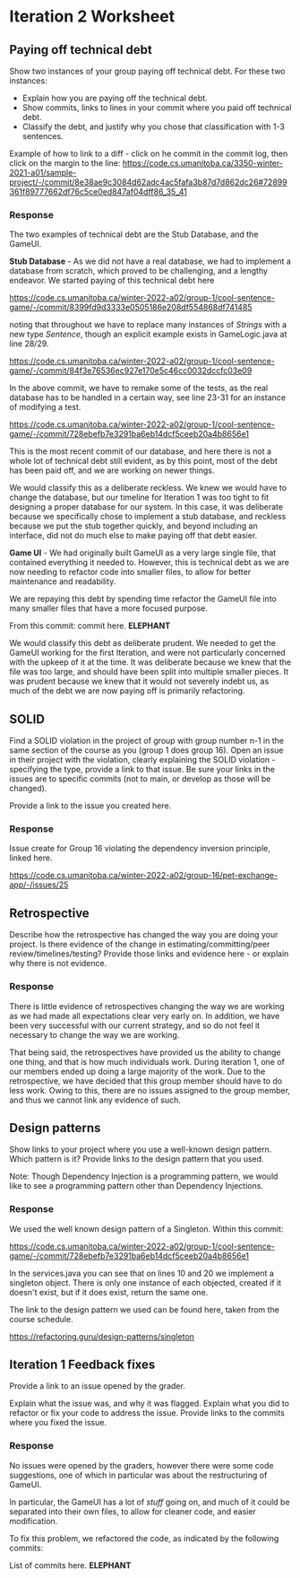 # Iteration 2 Worksheet

## **Paying off technical debt**

Show two instances of your group paying off technical debt. For these two instances:

- Explain how you are paying off the technical debt.
- Show commits, links to lines in your commit where you paid off technical debt.
- Classify the debt, and justify why you chose that classification with 1-3 sentences.

Example of how to link to a diff - click on he commit in the commit log, then click on the margin to the line: https://code.cs.umanitoba.ca/3350-winter-2021-a01/sample-project/-/commit/8e38ae9c3084d62adc4ac5fafa3b87d7d862dc26#72899361f89777662df76c5ce0ed847af04dff86_35_41

### **Response**

The two examples of technical debt are the Stub Database, and the GameUI.

**Stub Database** - As we did not have a real database, we had to implement a database from scratch, which proved to be challenging, and a lengthy endeavor. We started paying of this technical debt here

https://code.cs.umanitoba.ca/winter-2022-a02/group-1/cool-sentence-game/-/commit/8399fd9d3333e0505186e208df554868df741485

noting that throughout we have to replace many instances of *Strings* with a new type *Sentence*, though an explicit example exists in GameLogic.java at line 28/29. 

https://code.cs.umanitoba.ca/winter-2022-a02/group-1/cool-sentence-game/-/commit/84f3e76536ec927e170e5c46cc0032dccfc03e09

In the above commit, we have to remake some of the tests, as the real database has to be handled in a certain way, see line 23-31 for an instance of modifying a test.

https://code.cs.umanitoba.ca/winter-2022-a02/group-1/cool-sentence-game/-/commit/728ebefb7e3291ba6eb14dcf5ceeb20a4b8656e1

This is the most recent commit of our database, and here there is not a whole lot of technical debt still evident, as by this point, most of the debt has been paid off, and we are working on newer things.

We would classify this as a deliberate reckless. We knew we would have to change the database, but our timeline for Iteration 1 was too tight to fit designing a proper database for our system. In this case, it was deliberate because we specifically chose to implement a stub database, and reckless because we put the stub together quickly, and beyond including an interface, did not do much else to make paying off that debt easier.

**Game UI** - We had originally built GameUI as a very large single file, that contained everything it needed to. However, this is technical debt as we are now needing to refactor code into smaller files, to allow for better maintenance and readability.

We are repaying this debt by spending time refactor the GameUI file into many smaller files that have a more focused purpose.

From this commit: commit here. **ELEPHANT**

We would classify this debt as deliberate prudent. We needed to get the GameUI working for the first Iteration, and were not particularly concerned with the upkeep of it at the time. It was deliberate because we knew that the file was too large, and should have been split into multiple smaller pieces. It was prudent because we knew that it would not severely indebt us, as much of the debt we are now paying off is primarily refactoring.


## **SOLID**

Find a SOLID violation in the project of group with group number n-1 in the same section of the course as you (group 1 does group 16). Open an issue in their project with the violation, clearly explaining the SOLID violation - specifying the type, provide a link to that issue. Be sure your links in the issues are to specific commits (not to main, or develop as those will be changed).

Provide a link to the issue you created here.

### **Response**

Issue create for Group 16 violating the dependency inversion principle, linked here.

https://code.cs.umanitoba.ca/winter-2022-a02/group-16/pet-exchange-app/-/issues/25


## **Retrospective**

Describe how the retrospective has changed the way you are doing your project. Is there evidence of the change in estimating/committing/peer review/timelines/testing? Provide those links and evidence here - or explain why there is not evidence.

### **Response**

There is little evidence of retrospectives changing the way we are working as we had made all expectations clear very early on. In addition, we have been very successful with our current strategy, and so do not feel it necessary to change the way we are working.

That being said, the retrospectives have provided us the ability to change one thing, and that is how much individuals work. During iteration 1, one of our members ended up doing a large majority of the work. Due to the retrospective, we have decided that this group member should have to do less work. Owing to this, there are no issues assigned to the group member, and thus we cannot link any evidence of such.


## **Design patterns**

Show links to your project where you use a well-known design pattern. Which pattern is it? Provide links to the design pattern that you used.

Note: Though Dependency Injection is a programming pattern, we would like to see a programming pattern other than Dependency Injections.

### **Response**

We used the well known design pattern of a Singleton. Within this commit:

https://code.cs.umanitoba.ca/winter-2022-a02/group-1/cool-sentence-game/-/commit/728ebefb7e3291ba6eb14dcf5ceeb20a4b8656e1

In the services.java you can see that on lines 10 and 20 we implement a singleton object. There is only one instance of each objected, created if it doesn't exist, but if it does exist, return the same one.

The link to the design pattern we used can be found here, taken from the course schedule.

https://refactoring.guru/design-patterns/singleton


## **Iteration 1 Feedback fixes**

Provide a link to an issue opened by the grader.

Explain what the issue was, and why it was flagged. Explain what you did to refactor or fix your code to address the issue. Provide links to the commits where you fixed the issue.

### **Response**

No issues were opened by the graders, however there were some code suggestions, one of which in particular was about the restructuring of GameUI.

In particular, the GameUI has a lot of *stuff* going on, and much of it could be separated into their own files, to allow for cleaner code, and easier modification.

To fix this problem, we refactored the code, as indicated by the following commits:

List of commits here. **ELEPHANT**